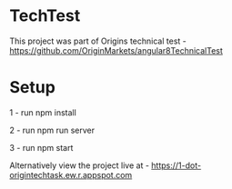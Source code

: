 # TechTest

This project was part of Origins technical test - https://github.com/OriginMarkets/angular8TechnicalTest

# Setup

1 - run npm install

2 - run npm run server

3 - run npm start

Alternatively view the project live at - https://1-dot-origintechtask.ew.r.appspot.com

